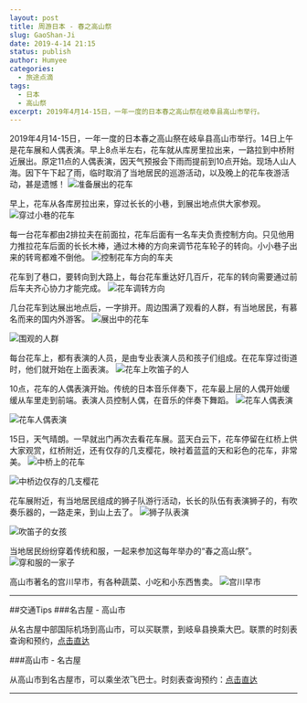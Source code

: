 ```yaml
---
layout: post
title: 周游日本 - 春之高山祭
slug: GaoShan-Ji
date: 2019-4-14 21:15
status: publish
author: Humyee
categories: 
  - 旅途点滴
tags: 
  - 日本
  - 高山祭
excerpt: 2019年4月14-15日，一年一度的日本春之高山祭在岐阜县高山市举行。
---
```


2019年4月14-15日，一年一度的日本春之高山祭在岐阜县高山市举行。14日上午是花车展和人偶表演。早上8点半左右，花车就从库房里拉出来，一路拉到中桥附近展出。原定11点的人偶表演，因天气预报会下雨而提前到10点开始。现场人山人海。因下午下起了雨，临时取消了当地居民的巡游活动，以及晚上的花车夜游活动，甚是遗憾！
![准备展出的花车](./images/20190414/gsj-01.jpg "准备展出的花车")

早上，花车从各库房拉出来，穿过长长的小巷，到展出地点供大家参观。
![穿过小巷的花车](./images/20190414/gsj-02.jpg "穿过小巷的花车")

每一台花车都由2排拉夫在前面拉，花车后面有一名车夫负责控制方向。只见他用力推拉花车后面的长长木棒，通过木棒的方向来调节花车轮子的转向。小小巷子出来的转弯都难不倒他。
![控制花车方向的车夫](./images/20190414/gsj-03.jpg "控制花车方向的车夫")

花车到了巷口，要转向到大路上，每台花车重达好几百斤，花车的转向需要通过前后车夫齐心协力才能完成。
![花车调转方向](./images/20190414/gsj-04.jpg "花车调转方向")

几台花车到达展出地点后，一字排开。周边围满了观看的人群，有当地居民，有慕名而来的国内外游客。
![展出中的花车](./images/20190414/gsj-05.jpg "展出中的花车")

![围观的人群](./images/20190414/gsj-15.jpg "围观的人群")

每台花车上，都有表演的人员，是由专业表演人员和孩子们组成。在花车穿过街道时，他们就开始在上面表演。
![花车上吹笛子的人](./images/20190414/gsj-06.jpg "花车上吹笛子的人")

10点，花车的人偶表演开始。传统的日本音乐伴奏下，花车最上层的人偶开始缓缓从车里走到前端。表演人员控制人偶，在音乐的伴奏下舞蹈。
![花车人偶表演](./images/20190414/gsj-07.jpg "花车人偶表演")

![花车人偶表演](./images/20190414/gsj-08.jpg "花车人偶表演")

15日，天气晴朗。一早就出门再次去看花车展。蓝天白云下，花车停留在红桥上供大家观赏，红桥附近，还有仅存的几支樱花，映衬着蓝蓝的天和彩色的花车，非常美。
![中桥上的花车](./images/20190414/gsj-09.jpg "中桥上的花车")

![中桥边仅存的几支樱花](./images/20190414/gsj-10.jpg "中桥边仅存的几支樱花")

花车展附近，有当地居民组成的狮子队游行活动，长长的队伍有表演狮子的，有吹奏乐器的，一路走来，到山上去了。
![狮子队表演](./images/20190414/gsj-13.jpg "狮子队表演")

![吹笛子的女孩](./images/20190414/gsj-11.jpg "吹笛子的女孩")

当地居民纷纷穿着传统和服，一起来参加这每年举办的“春之高山祭”。
![穿和服的一家子](./images/20190414/gsj-12.jpg "穿和服的一家子")

高山市著名的宫川早市，有各种蔬菜、小吃和小东西售卖。
![宫川早市](./images/20190414/gsj-14.jpg "宫川早市")

---

##交通Tips
###名古屋 - 高山市

从名古屋中部国际机场到高山市，可以买联票，到岐阜县换乘大巴。联票的时刻表查询和预约，[点击直达](https://www.nouhibus.co.jp/other/centrair-to-takayama_zh/)

###高山市 - 名古屋 

从高山市到名古屋市，可以乘坐浓飞巴士。时刻表查询预约：[点击直达](https://www.highwaybus.com/gp/reservation/rsvPlanList?mode=search#busPlanList)

---
